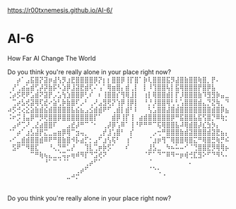 https://r00txnemesis.github.io/AI-6/


# AI-6
How Far AI Change The World 



Do you think you're really alone in your place right now?
⠀⠀⡴⠁⣠⣯⣿⡝⣽⡶⣼⢣⡻⣰⣟⣿⣿⣿⣿⡿⡝⡆⡆⣿⣿⡿⢸⡏⣿⠁⡷⢇⣿⣿⣿⣯⡻⣼⣿⣷⣿⣿⢷⣿⡀⡟⠄⠀⠀
⠀⡜⢁⣴⣥⣾⢋⡼⡽⣷⡯⠣⣱⡿⣸⣽⣟⣾⢏⠌⢠⠁⢿⣶⣿⡄⣾⢀⡇⠀⡇⠸⢹⣿⣿⢧⡇⣯⢿⣿⣿⣿⡟⣿⡿⣧⠀⠀⠀
⢈⡴⡫⢟⠟⣡⣾⠝⣽⡟⡠⣡⢳⣱⣿⣿⡿⢃⠎⠀⠆⢸⣿⣿⡎⢻⢿⣸⡇⠀⢰⡇⢿⣿⣿⣾⡇⡏⡸⣿⣿⣿⣷⠹⣻⣻⡷⣤⣀
⠀⢉⡴⣣⢞⣽⢿⢏⣞⠔⣵⢃⡷⣷⣿⠏⡠⠃⢀⠜⣠⣻⢟⡝⢱⡿⢸⡿⡇⠀⠘⡘⡸⣿⣿⢿⢃⢃⢡⣿⣿⣿⣾⣄⡙⣝⢷⡀⠙
⠴⡫⢚⢔⣕⣵⣷⣾⣮⣾⣿⣿⣿⣿⣧⣮⣦⣠⣪⣾⣾⠟⠋⢀⣾⡇⣾⠃⠇⠀⠀⢣⣡⣿⣿⣼⣿⣾⣿⣿⣿⣿⣿⣿⣿⣾⣿⡿⣦
⠨⠖⡩⢸⣤⡿⠛⡻⢟⣿⣿⡿⣿⣿⣿⣿⣿⣿⣿⡏⠁⠀⠀⣾⡿⢸⡏⢸⠀⣴⣾⣿⣿⣿⣿⣿⡿⠛⣯⣿⣿⣧⣯⢫⣿⡙⠿⢷⡂
⠀⣠⠞⢉⠜⢀⣜⣴⣿⣿⠏⠀⠀⣠⣞⡼⠛⠉⠈⠂⠀⢀⡼⡿⢡⠿⠁⢸⠘⠟⠛⠛⠉⢯⢿⣿⣿⣧⠼⢿⣾⣿⡼⣎⣳⡳⡄⠀⠀
⠈⠁⡴⠁⣰⣣⣼⡟⣍⣀⣤⣶⡿⢿⠉⣲⢤⡀⠀⠀⢀⡞⣸⢡⣿⠃⠀⡎⠀⠀⠀⠀⡠⢒⠛⣿⣿⣿⣷⣾⣽⣿⣿⣿⣾⣽⣟⣦⡄
⠠⠊⣀⣾⣾⣿⣿⣾⠿⠟⠛⣿⣷⣿⠺⡧⣴⡋⡂⣠⠋⣰⢣⢯⠃⠀⢰⠁⠀⠀⠀⠈⣰⡶⢻⠉⢿⣿⣿⢿⣿⣍⠛⢿⣿⣛⢷⡛⠮
⠀⣫⠟⠉⠻⣿⣏⠀⠀⠘⢄⡙⠛⣁⡜⠀⠀⢹⣇⢉⡶⡷⡫⠁⠀⠀⠎⠀⠀⠀⠀⣸⣣⣀⠀⠳⠦⠥⠤⠊⠈⢙⣿⣿⣟⡻⢿⢿⡦
⠀⠀⠀⠀⠀⠉⠛⢷⢦⣄⣀⣈⢭⡤⢶⠾⠻⡏⠙⣩⢞⠝⠀⠀⠀⠀⠀⠀⠀⠀⠈⠋⠁⠙⠉⠿⠻⠒⡶⢾⢚⣏⣻⠕⠋⠙⠻⠣⠄
⠀⠀⠀⠀⠀⠀⠀⠀⠘⠁⠉⠈⠈⠁⠀⠀⠀⢀⡴⠋⠁⠀⠀⠀⠀⠀⠀⠀⠀⠀⠀⠈⠀⠀⠀⠀⠀⠀⠀⠀⠄⠀⠀⠀⠀⠀⠀⠀⠀
⠀⠀⠀⠀⠀⠀⠀⠀⠀⠀⠀⠀⠀⠀⠀⢀⡴⠋⠀⠀⠀⠀⠀⠀⠀⠀⠀⠀⠀⠀⠀⠈⠑⢂⠀⠀⠀⠀⠀⠀⠀⠀⠀⠀⠀⠀⠀⠀⠀
⠀⠀⠀⠀⠀⠀⠀⠀⠀⠀⠀⠀⠀⠤⠚⠍⠀⠀⠀⠀⠀⠀⠀⠀⠀⠀⠀⠀⠀⠀⠀⠀⠀⠀⠈⠀⠀⠀⠀⠀⠀⠀⠀⠀⠀⠀⠀⠀⠀
⠀⠀⠀⠀⠀⠀⠀⠀⠀⠀⠀⠀⠀⠀⠀⠀⠀⠀⠀⠀⠀⠀⠀⠀⠀⠀⠀⠀⠀⠀⠀⠀⠀⠀⠀⠀⠀⠀⠀⠀⠀⠀⠀⠀⠀⠀⠀⠀

Do you think you're really alone in your place right now?⠀⠀⠀⠀⠀⠀⠀⠀⠀⠀⠀⠀⠀⠀⠀⠀⠀⠀⠀⠀⠀⠀⠀⠀⠀⠀⠀⠀⠀⠀⠀⠀⠀⠀⠀⠀⠀⠀⠀⠀⠀
